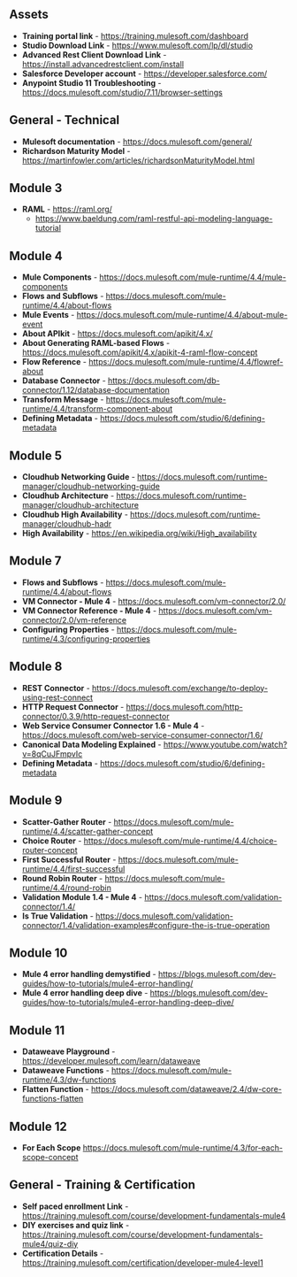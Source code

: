## Assets
- **Training portal link** - https://training.mulesoft.com/dashboard
- **Studio Download Link** - https://www.mulesoft.com/lp/dl/studio
- **Advanced Rest Client Download Link** - https://install.advancedrestclient.com/install
- **Salesforce Developer account** - https://developer.salesforce.com/
- **Anypoint Studio 11 Troubleshooting** - https://docs.mulesoft.com/studio/7.11/browser-settings

## General - Technical
- **Mulesoft documentation** - https://docs.mulesoft.com/general/
- **Richardson Maturity Model** - https://martinfowler.com/articles/richardsonMaturityModel.html

## Module 3
- **RAML** - https://raml.org/
  - https://www.baeldung.com/raml-restful-api-modeling-language-tutorial

## Module 4
- **Mule Components** - https://docs.mulesoft.com/mule-runtime/4.4/mule-components
- **Flows and Subflows** - https://docs.mulesoft.com/mule-runtime/4.4/about-flows
- **Mule Events** - https://docs.mulesoft.com/mule-runtime/4.4/about-mule-event
- **About APIkit** - https://docs.mulesoft.com/apikit/4.x/
- **About Generating RAML-based Flows** - https://docs.mulesoft.com/apikit/4.x/apikit-4-raml-flow-concept
- **Flow Reference** - https://docs.mulesoft.com/mule-runtime/4.4/flowref-about
- **Database Connector** - https://docs.mulesoft.com/db-connector/1.12/database-documentation
- **Transform Message** - https://docs.mulesoft.com/mule-runtime/4.4/transform-component-about
- **Defining Metadata** - https://docs.mulesoft.com/studio/6/defining-metadata

## Module 5
- **Cloudhub Networking Guide** - https://docs.mulesoft.com/runtime-manager/cloudhub-networking-guide
- **Cloudhub Architecture** - https://docs.mulesoft.com/runtime-manager/cloudhub-architecture
- **Cloudhub High Availability** - https://docs.mulesoft.com/runtime-manager/cloudhub-hadr
- **High Availability** - https://en.wikipedia.org/wiki/High_availability

## Module 7
- **Flows and Subflows** - https://docs.mulesoft.com/mule-runtime/4.4/about-flows
- **VM Connector - Mule 4** - https://docs.mulesoft.com/vm-connector/2.0/
- **VM Connector Reference - Mule 4** - https://docs.mulesoft.com/vm-connector/2.0/vm-reference
- **Configuring Properties** - https://docs.mulesoft.com/mule-runtime/4.3/configuring-properties

## Module 8
- **REST Connector** - https://docs.mulesoft.com/exchange/to-deploy-using-rest-connect
- **HTTP Request Connector** - https://docs.mulesoft.com/http-connector/0.3.9/http-request-connector
- **Web Service Consumer Connector 1.6 - Mule 4** - https://docs.mulesoft.com/web-service-consumer-connector/1.6/
- **Canonical Data Modeling Explained** - https://www.youtube.com/watch?v=8qCuJFmpvIc
- **Defining Metadata** - https://docs.mulesoft.com/studio/6/defining-metadata

## Module 9
- **Scatter-Gather Router** - https://docs.mulesoft.com/mule-runtime/4.4/scatter-gather-concept
- **Choice Router** - https://docs.mulesoft.com/mule-runtime/4.4/choice-router-concept
- **First Successful Router** - https://docs.mulesoft.com/mule-runtime/4.4/first-successful
- **Round Robin Router** - https://docs.mulesoft.com/mule-runtime/4.4/round-robin
- **Validation Module 1.4 - Mule 4** - https://docs.mulesoft.com/validation-connector/1.4/
- **Is True Validation** - https://docs.mulesoft.com/validation-connector/1.4/validation-examples#configure-the-is-true-operation

## Module 10
- **Mule 4 error handling demystified** - https://blogs.mulesoft.com/dev-guides/how-to-tutorials/mule4-error-handling/
- **Mule 4 error handling deep dive** - https://blogs.mulesoft.com/dev-guides/how-to-tutorials/mule4-error-handling-deep-dive/

## Module 11
- **Dataweave Playground** - https://developer.mulesoft.com/learn/dataweave
- **Dataweave Functions** - https://docs.mulesoft.com/mule-runtime/4.3/dw-functions
- **Flatten Function** - https://docs.mulesoft.com/dataweave/2.4/dw-core-functions-flatten

## Module 12
- **For Each Scope** https://docs.mulesoft.com/mule-runtime/4.3/for-each-scope-concept

## General - Training & Certification
- **Self paced enrollment Link** - https://training.mulesoft.com/course/development-fundamentals-mule4
- **DIY exercises and quiz link** - https://training.mulesoft.com/course/development-fundamentals-mule4/quiz-diy
- **Certification Details** - https://training.mulesoft.com/certification/developer-mule4-level1

